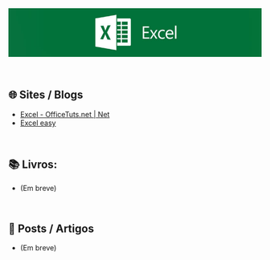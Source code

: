 <div align="center">

 <img src="images/excel-banner.jpg" min-width="1000px" width="1000px" align="center" alt="image">
   
</div>
<br><br>

## 🌐 Sites / Blogs

+ [Excel - OfficeTuts.net | Net](https://excel.officetuts.net/)
+ [Excel easy](https://www.excel-easy.com/)


<br>

## 📚  Livros: 
 
+ (Em breve)

<br>

## 📰 Posts / Artigos

+ (Em breve)
